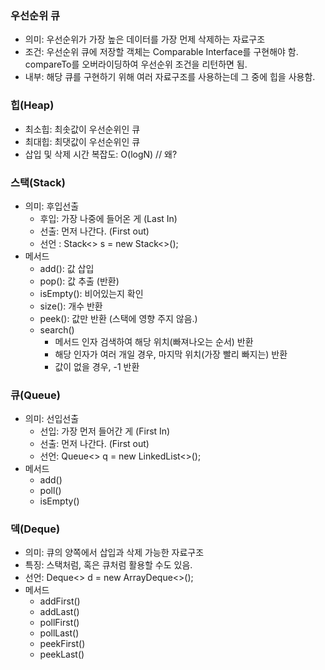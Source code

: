 ### 우선순위 큐
- 의미: 우선순위가 가장 높은 데이터를 가장 먼제 삭제하는 자료구조
- 조건: 우선순위 큐에 저장할 객체는 Comparable Interface를 구현해야 함. compareTo를 오버라이딩하여 우선순위 조건을 리턴하면 됨.
- 내부: 해당 큐를 구현하기 위해 여러 자료구조를 사용하는데 그 중에 힙을 사용함.

### 힙(Heap)
- 최소힙: 최솟값이 우선순위인 큐
- 최대힙: 최댓값이 우선순위인 큐
- 삽입 및 삭제 시간 복잡도: O(logN) // 왜?

### 스택(Stack)
- 의미: 후입선출
  - 후입: 가장 나중에 들어온 게 (Last In)
  - 선출: 먼저 나간다. (First out)
  - 선언 : Stack<> s = new Stack<>();
- 메서드
  - add(): 값 삽입
  - pop(): 값 추출 (반환)
  - isEmpty(): 비어있는지 확인
  - size(): 개수 반환
  - peek(): 값만 반환 (스택에 영향 주지 않음.)
  - search()
    - 메서드 인자 검색하여 해당 위치(빠져나오는 순서) 반환
    - 해당 인자가 여러 개일 경우, 마지막 위치(가장 빨리 빠지는) 반환
    - 값이 없을 경우, -1 반환

### 큐(Queue)
- 의미: 선입선출
  - 선입: 가장 먼저 들어간 게 (First In)
  - 선출: 먼저 나간다. (First out)
  - 선언: Queue<> q = new LinkedList<>();
- 메서드
  - add()
  - poll()
  - isEmpty()

### 덱(Deque)
- 의미: 큐의 양쪽에서 삽입과 삭제 가능한 자료구조
- 특징: 스택처럼, 혹은 큐처럼 활용할 수도 있음. 
- 선언: Deque<> d = new ArrayDeque<>();
- 메서드
  - addFirst()
  - addLast()
  - pollFirst()
  - pollLast()
  - peekFirst()
  - peekLast()